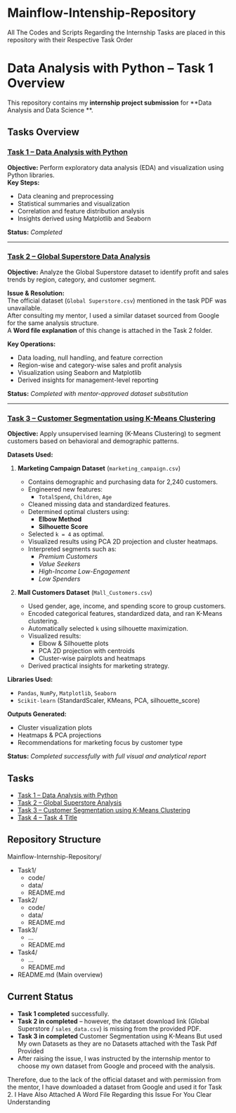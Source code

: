 # Mainflow-Intenship-Repository
All The Codes and  Scripts Regarding the Internship Tasks  are placed in this repository with their Respective Task Order


#  Data Analysis with Python – Task 1 Overview

This repository contains my **internship project submission** for **Data Analysis and Data Science **.  
##  Tasks Overview

###  [Task 1 – Data Analysis with Python](https://github.com/VijayPranav-svg/Mainflow-Intenship-Repository/tree/main/MainFlow%20Technologies/Task1)
**Objective:** Perform exploratory data analysis (EDA) and visualization using Python libraries.  
**Key Steps:**
- Data cleaning and preprocessing  
- Statistical summaries and visualization  
- Correlation and feature distribution analysis  
- Insights derived using Matplotlib and Seaborn  

**Status:**  *Completed*

---

###  [Task 2 – Global Superstore Data Analysis](https://github.com/VijayPranav-svg/Mainflow-Intenship-Repository/tree/main/MainFlow%20Technologies/Task2)
**Objective:** Analyze the Global Superstore dataset to identify profit and sales trends by region, category, and customer segment.  

**Issue & Resolution:**  
The official dataset (`Global Superstore.csv`) mentioned in the task PDF was unavailable.  
After consulting my mentor, I used a similar dataset sourced from Google for the same analysis structure.  
A **Word file explanation** of this change is attached in the Task 2 folder.

**Key Operations:**
- Data loading, null handling, and feature correction  
- Region-wise and category-wise sales and profit analysis  
- Visualization using Seaborn and Matplotlib  
- Derived insights for management-level reporting  

**Status:**  *Completed with mentor-approved dataset substitution*

---

###  [Task 3 – Customer Segmentation using K-Means Clustering](https://github.com/VijayPranav-svg/Mainflow-Intenship-Repository/tree/main/MainFlow%20Technologies/Task3)
**Objective:** Apply unsupervised learning (K-Means Clustering) to segment customers based on behavioral and demographic patterns.

**Datasets Used:**
1. **Marketing Campaign Dataset** (`marketing_campaign.csv`)
   - Contains demographic and purchasing data for 2,240 customers.
   - Engineered new features:
     - `TotalSpend`, `Children`, `Age`
   - Cleaned missing data and standardized features.
   - Determined optimal clusters using:
     - **Elbow Method**
     - **Silhouette Score**
   - Selected `k = 4` as optimal.
   - Visualized results using PCA 2D projection and cluster heatmaps.
   - Interpreted segments such as:
     - *Premium Customers*
     - *Value Seekers*
     - *High-Income Low-Engagement*
     - *Low Spenders*

2. **Mall Customers Dataset** (`Mall_Customers.csv`)
   - Used gender, age, income, and spending score to group customers.
   - Encoded categorical features, standardized data, and ran K-Means clustering.
   - Automatically selected `k` using silhouette maximization.
   - Visualized results:
     - Elbow & Silhouette plots
     - PCA 2D projection with centroids
     - Cluster-wise pairplots and heatmaps  
   - Derived practical insights for marketing strategy.

**Libraries Used:**
- `Pandas`, `NumPy`, `Matplotlib`, `Seaborn`
- `Scikit-learn` (StandardScaler, KMeans, PCA, silhouette_score)

**Outputs Generated:**
- Cluster visualization plots
- Heatmaps & PCA projections
- Recommendations for marketing focus by customer type  

**Status:**  *Completed successfully with full visual and analytical report*

## Tasks
- [Task 1 – Data Analysis with Python]([Task1/README.md](https://github.com/VijayPranav-svg/Mainflow-Intenship-Repository/tree/main/MainFlow%20Technologies/Task1))
- [Task 2 – Global Superstore Analysis](Task2/README.md)
- [Task 3 – Customer Segmentation using K-Means Clustering]([Task3/README.md](https://github.com/VijayPranav-svg/Mainflow-Intenship-Repository/tree/main/MainFlow%20Technologies/Task3))
- [Task 4 – Task 4 Title](Task4/README.md)

## Repository Structure
 Mainflow-Internship-Repository/
  - Task1/
    - code/
    - data/
    - README.md
  - Task2/
    - code/
    - data/
    - README.md
  - Task3/
    - ...
    - README.md
  - Task4/
    - ...
    - README.md
  - README.md (Main overview)

##  Current Status
-  **Task 1 completed** successfully.  
-  **Task 2 in completed** – however, the dataset download link (Global Superstore / `sales_data.csv`) is missing from the provided PDF.
-  **Task 3 in completed**  Customer Segmentation using K-Means But used My own Datasets as they are no Datasets attached with the Task Pdf Provided
-  After raising the issue, I was instructed by the internship mentor to choose my own dataset from Google and proceed with the analysis.

Therefore, due to the lack of the official dataset and with permission from the mentor, I have downloaded a dataset from Google and used it for Task 2.
I Have Also Attached A Word File Regarding this Issue For You Clear Understanding
